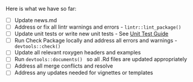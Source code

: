 Here is what we have so far:

- [ ] Update news.md
- [ ] Address or fix all lintr warnings and errors - `lintr::lint_package()`
- [ ] Update unit tests or write new unit tests - See [Unit Test Guide](https://roche-gsk.github.io/admiral/articles/unit_test_guidance.html)
- [ ] Run Check Package locally and address all errors and warnings - ` devtools::check()`
- [ ] Update all relevant roxygen headers and examples 
- [ ] Run `devtools::documents() ` so all .Rd files are updated appropriately
- [ ] Address all merge conflicts and resolve
- [ ] Address any updates needed for vignettes or templates

